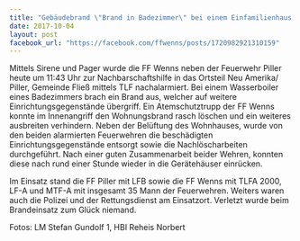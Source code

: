 ```yaml
---
title: "Gebäudebrand \"Brand in Badezimmer\" bei einem Einfamilienhaus am Piller / Gemeinde Fließ"
date: 2017-10-04
layout: post
facebook_url: "https://facebook.com/ffwenns/posts/1720982921310159"
---
```


Mittels Sirene und Pager wurde die FF Wenns neben der Feuerwehr Piller heute um 11:43 Uhr zur Nachbarschaftshilfe in das Ortsteil Neu Amerika/ Piller, Gemeinde Fließ mittels TLF nachalarmiert. Bei einem Wasserboiler eines Badezimmers brach ein Brand aus, welcher auf weitere Einrichtungsgegenstände übergriff. Ein Atemschutztrupp der FF Wenns konnte im Innenangriff den Wohnungsbrand rasch löschen und ein weiteres ausbreiten verhindern. Neben der Belüftung des Wohnhauses, wurde von den beiden alarmierten Feuerwehren die beschädigten Einrichtungsgegenstände entsorgt sowie die Nachlöscharbeiten durchgeführt. Nach einer guten Zusammenarbeit beider Wehren, konnten diese nach rund einer Stunde wieder in die Gerätehäuser einrücken. 

Im Einsatz stand die FF Piller mit LFB sowie die FF Wenns mit TLFA 2000, LF-A und MTF-A mit insgesamt 35 Mann der Feuerwehren. Weiters waren auch die Polizei und der Rettungsdienst am Einsatzort. Verletzt wurde beim Brandeinsatz zum Glück niemand. 

Fotos: LM Stefan Gundolf 1, HBI Reheis Norbert
